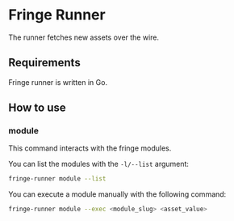 Fringe Runner
=============

The runner fetches new assets over the wire.

## Requirements

Fringe runner is written in Go.


## How to use

### module

This command interacts with the fringe modules.

You can list the modules with the `-l/--list` argument:

```bash
fringe-runner module --list
```

You can execute a module manually with the following command:

```bash
fringe-runner module --exec <module_slug> <asset_value>
```
